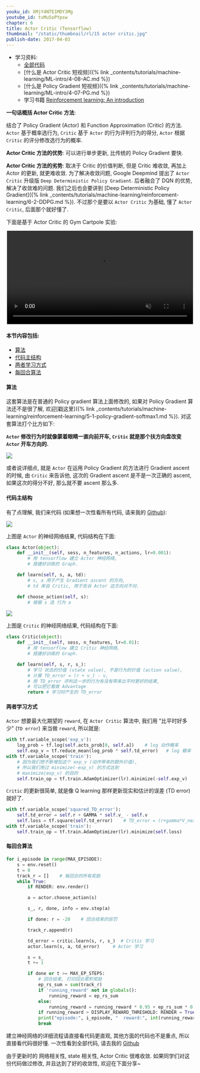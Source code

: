 ```yaml
---
youku_id: XMjY4NTE1MDY3Mg
youtube_id: tvMu5oPYpsw
chapter: 6
title: Actor Critic (Tensorflow)
thumbnail: "/static/thumbnail/rl/15 actor critic.jpg"
publish-date: 2017-04-03
---
```


* 学习资料:
  * [全部代码](https://github.com/MorvanZhou/Reinforcement-learning-with-tensorflow/tree/master/contents/8_Actor_Critic_Advantage)
  * [什么是 Actor Critic 短视频]({% link _contents/tutorials/machine-learning/ML-intro/4-08-AC.md %})
  * [什么是 Policy Gradient 短视频]({% link _contents/tutorials/machine-learning/ML-intro/4-07-PG.md %})
  * 学习书籍 [Reinforcement learning: An introduction](http://ufal.mff.cuni.cz/~straka/courses/npfl114/2016/sutton-bookdraft2016sep.pdf)


**一句话概括 Actor Critic 方法**:

结合了 Policy Gradient (Actor) 和 Function Approximation (Critic) 的方法.
`Actor` 基于概率选行为, `Critic` 基于 `Actor` 的行为评判行为的得分,
`Actor` 根据 `Critic` 的评分修改选行为的概率.

**Actor Critic 方法的优势**:
可以进行单步更新, 比传统的 Policy Gradient 要快.

**Actor Critic 方法的劣势**:
取决于 Critic 的价值判断, 但是 Critic 难收敛, 再加上 Actor 的更新, 就更难收敛.
为了解决收敛问题, Google Deepmind 提出了 `Actor Critic` 升级版 `Deep Deterministic Policy Gradient`.
后者融合了 DQN 的优势, 解决了收敛难的问题. 我们之后也会要讲到 [Deep Deterministic Policy Gradient]({% link _contents/tutorials/machine-learning/reinforcement-learning/6-2-DDPG.md %}).
不过那个是要以 `Actor Critic` 为基础, 懂了 `Actor Critic`, 后面那个就好懂了.

下面是基于 Actor Critic 的 Gym Cartpole 实验:

<div align="center">
<video width="500" controls loop autoplay muted>
  <source src="/static/results/rl/cartpole actor critic.mp4" type="video/mp4">
  Your browser does not support HTML5 video.
</video>
</div>

#### 本节内容包括:

* [算法](#algorithm)
* [代码主结构](#main-structure)
* [两者学习方式](#learn)
* [每回合算法](#episode)


<h4 class="tut-h4-pad" id="algorithm">算法</h4>

这套算法是在普通的 Policy gradient 算法上面修改的, 如果对 Policy Gradient
算法还不是很了解, 欢迎[戳这里]({% link _contents/tutorials/machine-learning/reinforcement-learning/5-1-policy-gradient-softmax1.md %}).
对这套算法打个比方如下:

**`Actor` 修改行为时就像蒙着眼睛一直向前开车, `Critic` 就是那个扶方向盘改变 `Actor`
开车方向的.**

<img class="course-image" src="/static/results/rl/6-1-1.png">

或者说详细点, 就是 `Actor` 在运用 Policy Gradient 的方法进行 Gradient ascent 的时候, 由
`Critic` 来告诉他, 这次的 Gradient ascent 是不是一次正确的 ascent, 如果这次的得分不好,
那么就不要 ascent 那么多.

<h4 class="tut-h4-pad" id="main-structure">代码主结构</h4>

有了点理解, 我们来代码 (如果想一次性看所有代码, 请来我的 [Github](https://github.com/MorvanZhou/tutorials/blob/master/Reinforcement_learning_TUT/8_Actor_Critic_Advantage/AC_CartPole.py)):

<img class="course-image" src="/static/results/rl/6-1-2.png">

上图是 `Actor` 的神经网络结果, 代码结构在下面:

```python
class Actor(object):
    def __init__(self, sess, n_features, n_actions, lr=0.001):
        # 用 tensorflow 建立 Actor 神经网络,
        # 搭建好训练的 Graph.

    def learn(self, s, a, td):
        # s, a 用于产生 Gradient ascent 的方向,
        # td 来自 Critic, 用于告诉 Actor 这方向对不对.

    def choose_action(self, s):
        # 根据 s 选 行为 a
```


<img class="course-image" src="/static/results/rl/6-1-3.png">

上图是 `Critic` 的神经网络结果, 代码结构在下面:

```python
class Critic(object):
    def __init__(self, sess, n_features, lr=0.01):
        # 用 tensorflow 建立 Critic 神经网络,
        # 搭建好训练的 Graph.

    def learn(self, s, r, s_):
        # 学习 状态的价值 (state value), 不是行为的价值 (action value),
        # 计算 TD_error = (r + v_) - v,
        # 用 TD_error 评判这一步的行为有没有带来比平时更好的结果,
        # 可以把它看做 Advantage
        return # 学习时产生的 TD_error
```



<h4 class="tut-h4-pad" id="learn">两者学习方式</h4>

`Actor` 想要最大化期望的 `reward`, 在 `Actor Critic` 算法中, 我们用 "比平时好多少"
(`TD error`) 来当做 `reward`, 所以就是:

```python
with tf.variable_scope('exp_v'):
    log_prob = tf.log(self.acts_prob[0, self.a])    # log 动作概率
    self.exp_v = tf.reduce_mean(log_prob * self.td_error)   # log 概率 * TD 方向
with tf.variable_scope('train'):
    # 因为我们想不断增加这个 exp_v (动作带来的额外价值),
    # 所以我们用过 minimize(-exp_v) 的方式达到
    # maximize(exp_v) 的目的
    self.train_op = tf.train.AdamOptimizer(lr).minimize(-self.exp_v)
```

`Critic` 的更新很简单, 就是像 Q learning 那样更新现实和估计的误差 (TD error) 就好了.

```python
with tf.variable_scope('squared_TD_error'):
    self.td_error = self.r + GAMMA * self.v_ - self.v
    self.loss = tf.square(self.td_error)    # TD_error = (r+gamma*V_next) - V_eval
with tf.variable_scope('train'):
    self.train_op = tf.train.AdamOptimizer(lr).minimize(self.loss)
```



<h4 class="tut-h4-pad" id="episode">每回合算法</h4>

```python
for i_episode in range(MAX_EPISODE):
    s = env.reset()
    t = 0
    track_r = []    # 每回合的所有奖励
    while True:
        if RENDER: env.render()

        a = actor.choose_action(s)

        s_, r, done, info = env.step(a)

        if done: r = -20    # 回合结束的惩罚

        track_r.append(r)

        td_error = critic.learn(s, r, s_)  # Critic 学习
        actor.learn(s, a, td_error)     # Actor 学习

        s = s_
        t += 1

        if done or t >= MAX_EP_STEPS:
            # 回合结束, 打印回合累积奖励
            ep_rs_sum = sum(track_r)
            if 'running_reward' not in globals():
                running_reward = ep_rs_sum
            else:
                running_reward = running_reward * 0.95 + ep_rs_sum * 0.05
            if running_reward > DISPLAY_REWARD_THRESHOLD: RENDER = True  # rendering
            print("episode:", i_episode, "  reward:", int(running_reward))
            break
```

建立神经网络的详细流程请直接看代码更直观, 其他方面的代码也不是重点, 所以直接看代码很好懂.
一次性看到全部代码, 请去我的 [Github](https://github.com/MorvanZhou/tutorials/blob/master/Reinforcement_learning_TUT/8_Actor_Critic_Advantage/AC_CartPole.py)

由于更新时的 网络相关性, state 相关性, Actor Critic 很难收敛. 如果同学们对这份代码做过修改,
并且达到了好的收敛性, 欢迎在下面分享~
